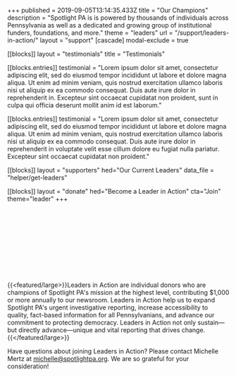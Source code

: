 +++
published = 2019-09-05T13:14:35.433Z
title = "Our Champions"
description = "Spotlight PA is is powered by thousands of individuals across Pennsylvania as well as a dedicated and growing group of institutional funders, foundations, and more."
theme = "leaders"
url = "/support/leaders-in-action/"
layout = "support"
[cascade]
modal-exclude = true

[[blocks]]
layout = "testimonials"
title = "Testimonials"

[[blocks.entries]]
testimonial = "Lorem ipsum dolor sit amet, consectetur adipiscing elit, sed do eiusmod tempor incididunt ut labore et dolore magna aliqua. Ut enim ad minim veniam, quis nostrud exercitation ullamco laboris nisi ut aliquip ex ea commodo consequat. Duis aute irure dolor in reprehenderit in. Excepteur sint occaecat cupidatat non proident, sunt in culpa qui officia deserunt mollit anim id est laborum."

[[blocks.entries]]
testimonial = "Lorem ipsum dolor sit amet, consectetur adipiscing elit, sed do eiusmod tempor incididunt ut labore et dolore magna aliqua. Ut enim ad minim veniam, quis nostrud exercitation ullamco laboris nisi ut aliquip ex ea commodo consequat. Duis aute irure dolor in reprehenderit in voluptate velit esse cillum dolore eu fugiat nulla pariatur. Excepteur sint occaecat cupidatat non proident."

[[blocks]]
    layout = "supporters"
    hed="Our Current Leaders"
    data_file = "helper/get-leaders"

[[blocks]]
    layout = "donate"
    hed="Become a Leader in Action"
    cta="Join"
    theme="leader"
+++

<svg class="float-right -mt-6 md:-mr-16 mb-2 ml-1 md:ml-2 md:h-52">
  <use href="#leaders-in-action" />
</svg>

{{<featured/large>}}Leaders in Action are individual donors who are champions of Spotlight PA's mission at the highest level, contributing $1,000 or more annually to our newsroom. Leaders in Action help us to expand Spotlight PA's urgent investigative reporting, increase accessibility to quality, fact-based information for all Pennsylvanians, and advance our commitment to protecting democracy. Leaders in Action not only sustain—but directly advance—unique and vital reporting that drives change.{{</featured/large>}}

Have questions about joining Leaders in Action? Please contact Michelle Mertz at [michelle@spotlightpa.org](mailto:michelle@spotlightpa.org). We are so grateful for your consideration!